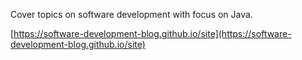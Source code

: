 Cover topics on software development with focus on Java.

[https://software-development-blog.github.io/site](https://software-development-blog.github.io/site)
